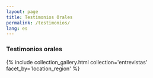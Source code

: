 ```yaml
---
layout: page
title: Testimonios Orales
permalink: /testimonios/
lang: es
---
```


<h3>Testimonios orales</h3>

{% include collection_gallery.html collection='entrevistas' facet_by='location_region' %}
